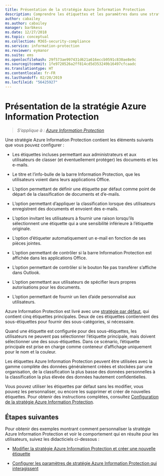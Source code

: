 ```yaml
---
title: Présentation de la stratégie Azure Information Protection
description: Comprendre les étiquettes et les paramètres dans une stratégie Azure Information Protection.
author: cabailey
ms.author: cabailey
manager: barbkess
ms.date: 12/27/2018
ms.topic: conceptual
ms.collection: M365-security-compliance
ms.service: information-protection
ms.reviewer: eymanor
ms.suite: ems
ms.openlocfilehash: 29f573ae997431d621a616eccb9591c830ae8e9c
ms.sourcegitcommit: 1fe9720526a2ff814cd5d353249b16497cfcaadc
ms.translationtype: HT
ms.contentlocale: fr-FR
ms.lasthandoff: 02/20/2019
ms.locfileid: "56425927"
---
```

# <a name="overview-of-the-azure-information-protection-policy"></a>Présentation de la stratégie Azure Information Protection

>*S’applique à : [Azure Information Protection](https://azure.microsoft.com/pricing/details/information-protection)*

Une stratégie Azure Information Protection contient les éléments suivants que vous pouvez configurer :
    
- Les étiquettes incluses permettant aux administrateurs et aux utilisateurs de classer (et éventuellement protéger) les documents et les e-mails.

- Le titre et l’info-bulle de la barre Information Protection, que les utilisateurs voient dans leurs applications Office.

- L’option permettant de définir une étiquette par défaut comme point de départ de la classification de documents et d’e-mails.

- L’option permettant d’appliquer la classification lorsque des utilisateurs enregistrent des documents et envoient des e-mails.

- L’option invitant les utilisateurs à fournir une raison lorsqu’ils sélectionnent une étiquette qui a une sensibilité inférieure à l’étiquette originale.

- L’option d’étiqueter automatiquement un e-mail en fonction de ses pièces jointes.

- L’option permettant de contrôler si la barre Information Protection est affichée dans les applications Office.

- L’option permettant de contrôler si le bouton Ne pas transférer s’affiche dans Outlook.

- L’option permettant aux utilisateurs de spécifier leurs propres autorisations pour les documents.

- L’option permettant de fournir un lien d’aide personnalisé aux utilisateurs.

Azure Information Protection est livré avec une [stratégie par défaut](configure-policy-default.md), qui contient cinq étiquettes principales. Deux de ces étiquettes contiennent des sous-étiquettes pour fournir des sous-catégories, si nécessaire. 

Quand une étiquette est configurée pour des sous-étiquettes, les utilisateurs ne peuvent pas sélectionner l’étiquette principale, mais doivent sélectionner une des sous-étiquettes. Dans ce scénario, l’étiquette principale est prise en charge comme conteneur d’affichage uniquement pour le nom et la couleur.

Les étiquettes Azure Information Protection peuvent être utilisées avec la gamme complète des données généralement créées et stockées par une organisation, de la classification la plus basse des données personnelles à la classification la plus élevée des données hautement confidentielles. 

Vous pouvez utiliser les étiquettes par défaut sans les modifier, vous pouvez les personnaliser, ou encore les supprimer et créer de nouvelles étiquettes. Pour obtenir des instructions complètes, consultez [Configuration de la stratégie Azure Information Protection](configure-policy.md).

## <a name="next-steps"></a>Étapes suivantes

Pour obtenir des exemples montrant comment personnaliser la stratégie Azure Information Protection et voir le comportement qui en résulte pour les utilisateurs, suivez les didacticiels ci-dessous :

- [Modifier la stratégie Azure Information Protection et créer une nouvelle étiquette](infoprotect-quick-start-tutorial.md)

- [Configurer les paramètres de stratégie Azure Information Protection qui interagissent](infoprotect-settings-tutorial.md)
